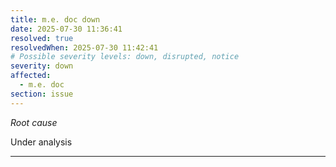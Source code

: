 ```yaml
---
title: m.e. doc down
date: 2025-07-30 11:36:41
resolved: true
resolvedWhen: 2025-07-30 11:42:41
# Possible severity levels: down, disrupted, notice
severity: down
affected:
  - m.e. doc
section: issue
---
```


*Root cause*

Under analysis

---


